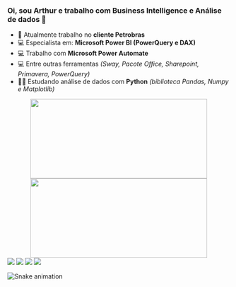 ### Oi, sou Arthur e trabalho com Business Intelligence e Análise de dados 👋

- 🌆 Atualmente trabalho no <b>cliente Petrobras</b>
- 💻 Especialista em: <b>Microsoft Power BI  (PowerQuery e DAX)</b>
- 💻 Trabalho com <b>Microsoft Power Automate</b>
- 💻 Entre outras ferramentas <i>(Sway, Pacote Office, Sharepoint, Primavera, PowerQuery)</i>
- 👨‍🎓 Estudando análise de dados com <b>Python</b> <i>(biblioteca Pandas, Numpy e Matplotlib)</i>

<div align="center">
  <a href="https://github.com/arthurweslen/">
  <img height="180em" Width="400em" src="https://github-readme-stats.vercel.app/api?username=arthurweslen&show_icons=true&theme=dracula&include_all_commits=true&count_private=true"/>
  <img height="180em" Width="400em" src="https://github-readme-stats.vercel.app/api/top-langs/?username=arthurweslen&layout=compact&langs_count=7&theme=dracula"/>  
 
 <!-- theme dracula -->   
</div>
  
  <div> 
  <a href = "mailto:arthurwesley11@gmail.com"><img src="https://img.shields.io/badge/-Gmail-%23333?style=for-the-badge&logo=gmail&logoColor=white" target="_blank"></a>
  <a href="https://www.linkedin.com/in/arthurweslen/" target="_blank"><img src="https://img.shields.io/badge/-LinkedIn-%230077B5?style=for-the-badge&logo=linkedin&logoColor=white" target="_blank"></a> 
  <a href = "https://api.whatsapp.com/send?phone=5513981131823&text=Olá,%20Eu%20sou%20Arthur,%20em%20que%20posso%20ajudar?"> <img src ="https://img.shields.io/badge/WhatsApp-25D366?style=for-the-badge&logo=whatsapp&logoColor=white"></a>
    <a href = "https://www.instagram.com/arthur.weslen/"><img src ="https://img.shields.io/badge/Instagram-E4405F?style=for-the-badge&logo=instagram&logoColor=white"></a>
 
  ![Snake animation](https://github.com/arthurweslen/arthurweslen/blob/output/github-contribution-grid-snake.svg)
 
</div>
